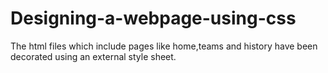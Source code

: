 # Designing-a-webpage-using-css
The html files which include pages like home,teams and history have been decorated using an external style sheet.
